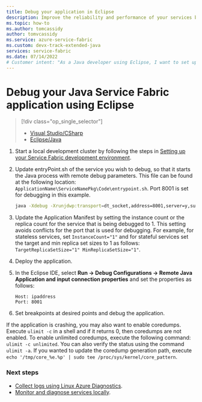 ```yaml
---
title: Debug your application in Eclipse
description: Improve the reliability and performance of your services by developing and debugging them in Eclipse on a local development cluster.
ms.topic: how-to
ms.author: tomcassidy
author: tomvcassidy
ms.service: azure-service-fabric
ms.custom: devx-track-extended-java
services: service-fabric
ms.date: 07/14/2022
# Customer intent: "As a Java developer using Eclipse, I want to set up remote debugging for my Service Fabric application, so that I can efficiently troubleshoot and improve the reliability and performance of my services."
---
```


# Debug your Java Service Fabric application using Eclipse
> [!div class="op_single_selector"]
> * [Visual Studio/CSharp](service-fabric-debugging-your-application.md) 
> * [Eclipse/Java](service-fabric-debugging-your-application-java.md)
> 

1. Start a local development cluster by following the steps in [Setting up your Service Fabric development environment](service-fabric-get-started-linux.md).

2. Update entryPoint.sh of the service you wish to debug, so that it starts the Java process with remote debug parameters. This file can be found at the following location: `ApplicationName\ServiceNamePkg\Code\entrypoint.sh`. Port 8001 is set for debugging in this example.

    ```sh
    java -Xdebug -Xrunjdwp:transport=dt_socket,address=8001,server=y,suspend=n -Djava.library.path=$LD_LIBRARY_PATH -jar myapp.jar
    ```
3. Update the Application Manifest by setting the instance count or the replica count for the service that is being debugged to 1. This setting avoids conflicts for the port that is used for debugging. For example, for stateless services, set `InstanceCount="1"` and for stateful services set the target and min replica set sizes to 1 as follows: `TargetReplicaSetSize="1" MinReplicaSetSize="1"`.

4. Deploy the application.

5. In the Eclipse IDE, select **Run -> Debug Configurations -> Remote Java Application and input connection properties** and set the properties as follows:

   ```
   Host: ipaddress
   Port: 8001
   ```
6.  Set breakpoints at desired points and debug the application.

If the application is crashing, you may also want to enable coredumps. Execute `ulimit -c` in a shell and if it returns 0, then coredumps are not enabled. To enable unlimited coredumps, execute the following command: `ulimit -c unlimited`. You can also verify the status using the command `ulimit -a`.  If you wanted to update the coredump generation path, execute `echo '/tmp/core_%e.%p' | sudo tee /proc/sys/kernel/core_pattern`. 

### Next steps

* [Collect logs using Linux Azure Diagnostics](./service-fabric-diagnostics-event-aggregation-lad.md).
* [Monitor and diagnose services locally](service-fabric-diagnostics-how-to-monitor-and-diagnose-services-locally-linux.md).
